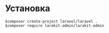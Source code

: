 # Установка
```
$composer create-project laravel/laravel .
$composer require larakit-admin/larakit-admin
```

